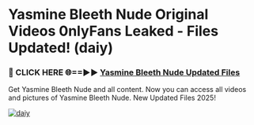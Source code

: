 # Yasmine Bleeth Nude Original Videos 0nlyFans Leaked - Files Updated! (daiy)

<h3>🔴 CLICK HERE 🌐==►► <a href="https://tinyurl.com/52m3yx9h" rel="nofollow">Yasmine Bleeth Nude Updated Files</a></h3>

Get Yasmine Bleeth Nude and all content. Now you can access all videos and pictures of Yasmine Bleeth Nude. New Updated Files 2025!

[![daiy](https://i.imgur.com/TnHtlc8.gif)](https://tinyurl.com/52m3yx9h)
